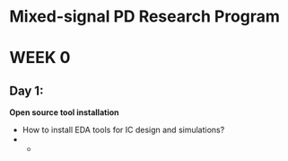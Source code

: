 # Mixed-signal PD Research Program
# WEEK 0
## Day 1: 
**Open source tool installation**
- How to install EDA tools for IC design and simulations?
- - 
